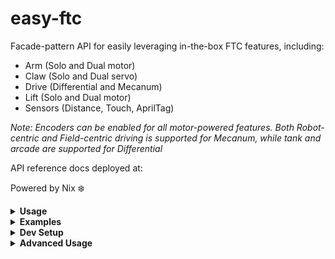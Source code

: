 # easy-ftc

Facade-pattern API for easily leveraging in-the-box FTC features, including:
* Arm (Solo and Dual motor)
* Claw (Solo and Dual servo)
* Drive (Differential and Mecanum)
* Lift (Solo and Dual motor)
* Sensors (Distance, Touch, AprilTag)

<i>Note: Encoders can be enabled for all motor-powered features. Both Robot-centric and Field-centric driving is supported for Mecanum, while tank and arcade are supported for Differential</i>

API reference docs deployed at: 

Powered by Nix ❄️

<details>
<summary><b>Usage</b></summary>

Download release archive:
* Download 'easy-ftc-release.aar' (the Android archive for this library) at: https://github.com/camdenboren/easy-ftc/releases

OnBot Java:
* Upload the .aar using OnBot Java's GUI

Blocks:
* asdf

Android Studio:
* asdf

</details>

<details>
<summary><b>Examples</b></summary>
Autonomous control of Mecanum drivetrain with encoders and field-centric layout enabled

    package org.firstinspires.ftc.teamcode.auto;

    import org.cen.easy_ftc.*;
    import com.qualcomm.robotcore.eventloop.opmode.Autonomous;
    import com.qualcomm.robotcore.eventloop.opmode.LinearOpMode;

    @Autonomous(name = "Auto")
    public class Auto extends LinearOpMode {
        /**
        * This function is executed when this OpMode is selected from the Driver Station.
        */
        @Override
        public void runOpMode() {
            // Hardware init
            Mecanum mecanum = new Mecanum(this, hardwareMap, true, "field");

            waitForStart();
            if (opModeIsActive()) {
                // Move drivetrain forward at half power for 2s
                mecanum.move(0.5, "forward", 2);
            }
        }
    }
</details>

<details>
<summary><b>Dev Setup</b></summary>
Nix is my preferred approach for setting up the development environment. Linux, MacOS, and WSL are supported. 

<b>Must install flake-enabled Nix before running.</b>

Launch development environment

    nix develop github:camdenboren/easy-ftc

The project can also be imported into Android Studio, where Windows is also supported

    git clone https://github.com/camdenboren/easy-ftc.git

For either approach, gradlew builds are supported
</details>

<details>
<summary><b>Advanced Usage</b></summary>
Generate javadoc

    javadoc -d docs -classpath easy-ftc/build/aarLibraries/org.firstinspires.ftc-RobotCore-10.0.0.jar:easy-ftc/build/aarLibraries/org.firstinspires.ftc-Vision-10.0.0.jar:easy-ftc/build/aarLibraries/org.firstinspires.ftc-Hardware-10.0.0.jar -sourcepath easy-ftc/src/main/java/ org.cen.easy_ftc.arm org.cen.easy_ftc.claw org.cen.easy_ftc.drive org.cen.easy_ftc.lift org.cen.easy_ftc.sensor
</details>